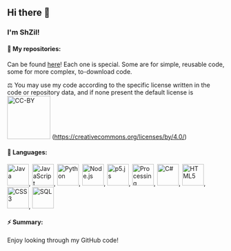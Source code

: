 ## Hi there 👋
### I'm ShZil!

#### 🔭 My repositories:
Can be found [here](https://github.com/ShZil?tab=repositories)!
Each one is special. Some are for simple, reusable code, some for more complex, to-download code.

⚖️ You may use my code according to the specific license written in the code or repository data, and if none present the default license is
<img src="https://mirrors.creativecommons.org/presskit/buttons/88x31/png/by.png" alt="CC-BY" width="100"> (https://creativecommons.org/licenses/by/4.0/)

#### 💬 Languages:
<img src="https://upload.wikimedia.org/wikipedia/en/3/30/Java_programming_language_logo.svg"
alt="Java"
height="50"/>,
<img src="https://miro.medium.com/max/720/1*LjR0UrFB2a__5h1DWqzstA.png"
alt="JavaScript"
height="50"/>,
<img src="https://camo.githubusercontent.com/91de473fa3f2f749a56effc3e64f1049d108251f/68747470733a2f2f75706c6f61642e77696b696d656469612e6f72672f77696b6970656469612f636f6d6d6f6e732f7468756d622f632f63332f507974686f6e2d6c6f676f2d6e6f746578742e7376672f37363870782d507974686f6e2d6c6f676f2d6e6f746578742e7376672e706e67" alt="Python" width="50"/>,
<img src="https://i.dlpng.com/static/png/511529_preview.png"
alt="Node.js"
height="50"/>,
<img src="https://miro.medium.com/max/300/1*h9G7gjWQeQVwqkbhHVvOQg.png"
alt="p5.js"
height="50"/>,
<img src="https://upload.wikimedia.org/wikipedia/commons/2/2e/Processing_3_logo.png"
alt="Processing"
height="50"/>,
<img src="https://pluralsight.imgix.net/paths/path-icons/csharp-e7b8fcd4ce.png"
alt="C#"
height="50"/>, <img src="https://upload.wikimedia.org/wikipedia/commons/thumb/6/61/HTML5_logo_and_wordmark.svg/1200px-HTML5_logo_and_wordmark.svg.png"
alt="HTML5"
height="50"/>, <img src="https://upload.wikimedia.org/wikipedia/commons/thumb/d/d5/CSS3_logo_and_wordmark.svg/1200px-CSS3_logo_and_wordmark.svg.png"
alt="CSS3"
height="50"/>, <img src="https://cloudblogs.microsoft.com/uploads/prod/sites/32/2020/05/SQL.png"
alt="SQL"
height="50"/>

#### ⚡ Summary:
Enjoy looking through my GitHub code!
